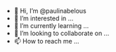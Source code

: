- 👋 Hi, I’m @paulinabelous
- 👀 I’m interested in ...
- 🌱 I’m currently learning ...
- 💞️ I’m looking to collaborate on ...
- 📫 How to reach me ...

<!---
paulinabelous/paulinabelous is a ✨ special ✨ repository because its `README.md` (this file) appears on your GitHub profile.
You can click the Preview link to take a look at your changes.
--->
